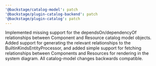 ```yaml
---
'@backstage/catalog-model': patch
'@backstage/plugin-catalog-backend': patch
'@backstage/plugin-catalog': patch
---
```


Implemented missing support for the dependsOn/dependencyOf relationships between Component and Resource catalog model objects. Added support for generating the relevant relationships to the BuiltinKindsEntityProcessor, and added simple support for fetching relationships between Components and Resources for rendering in the system diagram. All catalog-model changes backwards compatible.

